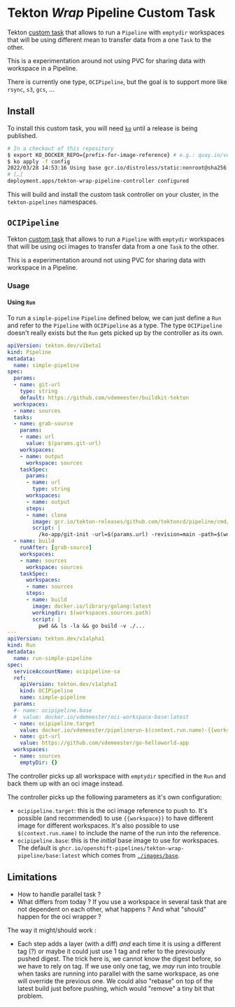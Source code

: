 # Tekton *Wrap* Pipeline Custom Task

Tekton [custom
task](https://github.com/tektoncd/pipeline/blob/main/docs/runs.md)
that allows to run a `Pipeline` with `emptydir` workspaces that will
be using different mean to transfer data from a one `Task` to the
other.

This is a experimentation around not using PVC for sharing data with
workspace in a Pipeline.

There is currently one type, `OCIPipeline`, but the goal is to support
more like `rsync`, `s3`, `gcs`, …

## Install

To install this custom task, you will need
[`ko`](https://github.com/google/ko) until a release is being
published.

```bash
# In a checkout of this repository
$ export KO_DOCKER_REPO={prefix-for-image-reference} # e.g.: quay.io/vdemeest
$ ko apply -f config
2022/03/28 14:53:16 Using base gcr.io/distroless/static:nonroot@sha256:2556293984c5738fc75208cce52cf0a4762c709cf38e4bf8def65a61992da0ad for github.com/openshift-pipelines/tekton-wrap-pipeline/cmd/controller
# […]
deployment.apps/tekton-wrap-pipeline-controller configured
```

This will build and install the custom task controller on your
cluster, in the `tekton-pipelines` namespaces.

## `OCIPipeline`

Tekton [custom
task](https://github.com/tektoncd/pipeline/blob/main/docs/runs.md)
that allows to run a `Pipeline` with `emptydir` workspaces that will
be using oci images to transfer data from a one `Task` to the other.

This is a experimentation around not using PVC for sharing data with
workspace in a Pipeline.

### Usage

#### Using `Run`

To run a `simple-pipeline` `Pipeline` defined below, we can just define a `Run`
and refer to the `Pipeline` with `OCIPipeline` as a type. The type
`OCIPipeline` doesn't really exists but the `Run` gets picked up by
the controller as its own.

```yaml
apiVersion: tekton.dev/v1beta1
kind: Pipeline
metadata:
  name: simple-pipeline
spec:
  params:
  - name: git-url
    type: string
    default: https://github.com/vdemeester/buildkit-tekton
  workspaces:
  - name: sources
  tasks:
  - name: grab-source
    params:
    - name: url
      value: $(params.git-url)
    workspaces:
    - name: output
      workspace: sources
    taskSpec:
      params:
      - name: url
        type: string
      workspaces:
      - name: output
      steps:
      - name: clone
        image: gcr.io/tekton-releases/github.com/tektoncd/pipeline/cmd/git-init:v0.21.0
        script: |
          /ko-app/git-init -url=$(params.url) -revision=main -path=$(workspaces.output.path)
  - name: build
    runAfter: [grab-source]
    workspaces:
    - name: sources
      workspace: sources
    taskSpec:
      workspaces:
      - name: sources
      steps:
      - name: build
        image: docker.io/library/golang:latest
        workingdir: $(workspaces.sources.path)
        script: |
          pwd && ls -la && go build -v ./...
---
apiVersion: tekton.dev/v1alpha1
kind: Run
metadata:
  name: run-simple-pipeline
spec:
  serviceAccountName: ocipipeline-sa
  ref:
    apiVersion: tekton.dev/v1alpha1
    kind: OCIPipeline
    name: simple-pipeline
  params:
  #- name: ocipipeline.base
  #  value: docker.io/vdemeester/oci-workspace-base:latest
  - name: ocipipeline.target
    value: docker.io/vdemeester/pipelinerun-$(context.run.name)-{{workspace}}:latest
  - name: git-url
    value: https://github.com/vdemeester/go-helloworld-app
  workspaces:
  - name: sources
    emptyDir: {}
```

The controller picks up all workspace with `emptydir` specified in the
`Run` and back them up with an oci image instead.

The controller picks up the following parameters as it's own
configuration:
- `ocipipeline.target`: this is the oci image reference to push
  to. It's possible (and recommended) to use `{{workspace}}` to have
  different image for different workspaces. It's also possible to use
  `$(context.run.name)` to include the name of the run into the
  reference.
- `ocipipeline.base`: this is the *initial* base image to use for
  workspaces. The default is
  `ghcr.io/openshift-pipelines/tekton-wrap-pipeline/base:latest` which comes from
  [`./images/base`](./images/base).

## Limitations

- How to handle parallel task ?
- What differs from today ?
  If you use a workspace in several task that are not dependent on
  each other, what happens ? And what "should" happen for the oci
  wrapper ?

The way it might/should work :
- Each step adds a layer (with a diff) *and* each time it is using a
  different tag (?) or maybe it could just use 1 tag and refer to the
  previously pushed digest.
  The trick here is, we cannot know the digest before, so we have to
  rely on tag. If we use only one tag, we *may* run into trouble when
  tasks are running into parallel with the same workspace, as one will
  override the previous one. We could also "rebase" on top of the
  latest build just before pushing, which would "remove" a tiny bit
  that problem.
